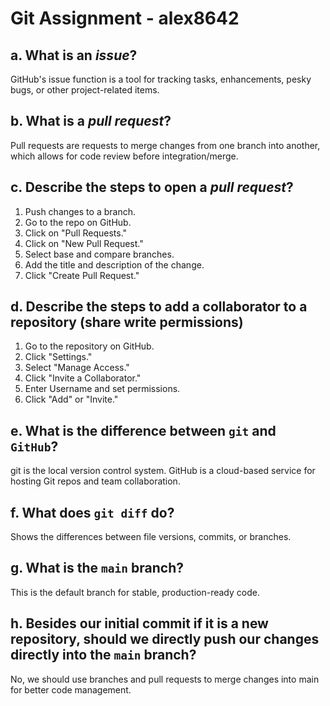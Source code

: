 # Git Assignment - alex8642
## a. What is an _issue_?
GitHub's issue function is a tool for tracking tasks, enhancements, pesky bugs, or other project-related items. 
## b. What is a _pull request_?
Pull requests are requests to merge changes from one branch into another, which allows for code review before integration/merge.
## c. Describe the steps to open a _pull request_?
1. Push changes to a branch.
2. Go to the repo on GitHub.
3. Click on "Pull Requests."
4. Click on "New Pull Request."
5. Select base and compare branches.
6. Add the title and description of the change.
7. Click "Create Pull Request."
## d. Describe the steps to add a collaborator to a repository (share write permissions)
1. Go to the repository on GitHub.
2. Click "Settings."
3. Select "Manage Access."
4. Click "Invite a Collaborator."
5. Enter Username and set permissions.
6. Click "Add" or "Invite."
## e. What is the difference between `git` and `GitHub`?
git is the local version control system. GitHub is a cloud-based service for hosting Git repos and team collaboration.
## f. What does `git diff` do?
Shows the differences between file versions, commits, or branches.
## g. What is the `main` branch?
This is the default branch for stable, production-ready code.
## h. Besides our initial commit if it is a new repository, should we directly push our changes directly into the `main` branch?
No, we should use branches and pull requests to merge changes into main for better code management.